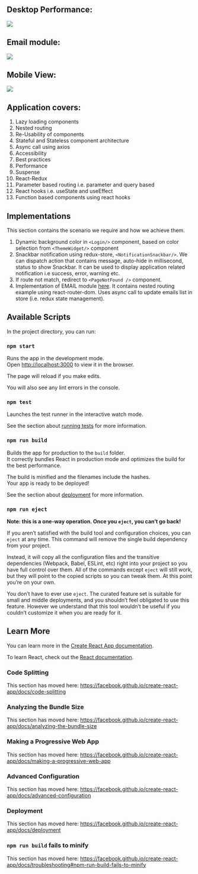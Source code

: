 
## Desktop Performance:

<img  src="https://github.com/narendrasinghrathore/todo-app-react/blob/master/Performance.PNG" />


## Email module:

<img  src="https://github.com/narendrasinghrathore/todo-app-react/blob/master/emailmodule.gif" />
  

## Mobile View:

<img  src="https://github.com/narendrasinghrathore/todo-app-react/blob/master/Mobile%20device.PNG"/>

## Application covers:

1. Lazy loading components
2. Nested routing
3. Re-Usability of components
4. Stateful and Stateless component architecture
5. Async call using axios
6. Accessibility
7. Best practices
8. Performance
9. Suspense
10. React-Redux
11. Parameter based routing i.e. parameter and query based
12. React hooks i.e. useState and useEffect
13. Function based components using react hooks 

## Implementations
This section contains the scenario we require and how we achieve them.

1. Dynamic background color in `<Login/>` component, based on color selection from `<ThemeWidget/>` component
2. Snackbar notification using redux-store, `<NotificationSnackbar/>`. We can dispatch action that contains message, auto-hide in millisecond, status to show Snackbar. It can be used to display application related notification i.e success, error, warning etc.
3. If route not match, redirect to `<PageNotFound />` component.
4. Implementation of EMAIL module [here](https://apptodoreact.firebaseapp.com/email). It contains nested routing example using react-router-dom. Uses async call to update emails list in store (i.e. redux state management).

## Available Scripts
In the project directory, you can run:

### `npm start`

Runs the app in the development mode.<br>
Open [http://localhost:3000](http://localhost:3000) to view it in the browser.

The page will reload if you make edits.<br>

You will also see any lint errors in the console.

### `npm test`
Launches the test runner in the interactive watch mode.<br>

See the section about [running tests](https://facebook.github.io/create-react-app/docs/running-tests) for more information.

### `npm run build`
Builds the app for production to the `build` folder.<br>
It correctly bundles React in production mode and optimizes the build for the best performance.

The build is minified and the filenames include the hashes.<br>
Your app is ready to be deployed!

See the section about [deployment](https://facebook.github.io/create-react-app/docs/deployment) for more information.
  
### `npm run eject`

**Note: this is a one-way operation. Once you `eject`, you can’t go back!**

If you aren’t satisfied with the build tool and configuration choices, you can `eject` at any time. This command will remove the single build dependency from your project.

Instead, it will copy all the configuration files and the transitive dependencies (Webpack, Babel, ESLint, etc) right into your project so you have full control over them. All of the commands except `eject` will still work, but they will point to the copied scripts so you can tweak them. At this point you’re on your own.

You don’t have to ever use `eject`. The curated feature set is suitable for small and middle deployments, and you shouldn’t feel obligated to use this feature. However we understand that this tool wouldn’t be useful if you couldn’t customize it when you are ready for it.

## Learn More
You can learn more in the [Create React App documentation](https://facebook.github.io/create-react-app/docs/getting-started).

To learn React, check out the [React documentation](https://reactjs.org/).

### Code Splitting
This section has moved here: https://facebook.github.io/create-react-app/docs/code-splitting
### Analyzing the Bundle Size
This section has moved here: https://facebook.github.io/create-react-app/docs/analyzing-the-bundle-size
### Making a Progressive Web App
This section has moved here: https://facebook.github.io/create-react-app/docs/making-a-progressive-web-app
### Advanced Configuration
This section has moved here: https://facebook.github.io/create-react-app/docs/advanced-configuration
### Deployment
This section has moved here: https://facebook.github.io/create-react-app/docs/deployment
### `npm run build` fails to minify
This section has moved here: https://facebook.github.io/create-react-app/docs/troubleshooting#npm-run-build-fails-to-minify
